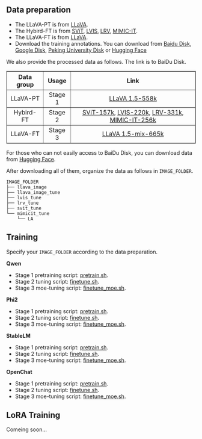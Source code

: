 ## Data preparation

- The LLaVA-PT is from [LLaVA](https://github.com/haotian-liu/LLaVA).
- The Hybird-FT is from [SViT](https://github.com/BAAI-DCAI/Visual-Instruction-Tuning), [LVIS](https://github.com/X2FD/LVIS-INSTRUCT4V), [LRV](https://github.com/FuxiaoLiu/LRV-Instruction), [MIMIC-IT](https://github.com/Luodian/Otter).
- The LLaVA-FT is from [LLaVA](https://github.com/haotian-liu/LLaVA).
- Download the training annotations. You can download from [Baidu Disk](https://pan.baidu.com/s/1rwub9o0T3_7ZHbPZzCiLZw?pwd=0yhi), [Google Disk](https://drive.google.com/file/d/13YxtVowfhUIpGOCODhKFstoRBvogF4od/view?usp=sharing), [Peking University Disk]() or [Hugging Face](https://huggingface.co/datasets/LanguageBind/MoE-LLaVA)


We also provide the processed data as follows. The link is to BaiDu Disk.
<div align="center">
<table border="1" width="100%">
    <tr align="center">
        <th>Data group</th><th>Usage</th><th>Link</th>
    </tr>
    <tr align="center">
        <td>LLaVA-PT</td><td>Stage 1</td><td><a href="https://pan.baidu.com/s/1UZiRORpXwAHdKPgrUi1nDA?pwd=7xgx">LLaVA 1.5-558k</a></td>
    </tr>
    <tr align="center">
        <td>Hybird-FT</td><td>Stage 2</td><td><a href="https://pan.baidu.com/s/1PtcTck4xC0fAE0QS0OYc8Q?pwd=ko9x">SViT-157k</a>, <a href="https://pan.baidu.com/s/1-MWrPGZptFFBO1_4tniAXA?pwd=ivxg">LVIS-220k</a>, <a href="https://pan.baidu.com/s/1sYnfRN_yFuo719fNA_BV_w?pwd=lmai">LRV-331k</a>, <a href="https://pan.baidu.com/s/1w0Wr8d-IhIUuRyKbuoPwyw?pwd=4big">MIMIC-IT-256k</a></td>
    </tr>
    <tr align="center">
        <td>LLaVA-FT</td><td>Stage 3</td><td><a href="https://pan.baidu.com/s/1xC9E6VuOOEBV5iieve0Z7A?pwd=2o0a">LLaVA 1.5-mix-665k</a></td>
    </tr>
</table>
</div>

For those who can not easily access to BaiDu Disk, you can download data from [Hugging Face](https://huggingface.co/datasets/LanguageBind/MoE-LLaVA).

After downloading all of them, organize the data as follows in ```IMAGE_FOLDER```. 

```Shell
IMAGE_FOLDER
├── llava_image
├── llava_image_tune
├── lvis_tune
├── lrv_tune
├── svit_tune
└── mimicit_tune
    └── LA
```


## Training
Specify your `IMAGE_FOLDER` according to the data preparation.

**Qwen**
- Stage 1 pretraining script: [pretrain.sh](scripts/v1_5/qwen/pretrain.sh). 
- Stage 2 tuning script: [finetune.sh](scripts/v1_5/qwen/finetune.sh).
- Stage 3 moe-tuning script: [finetune_moe.sh](scripts/v1_5/qwen/finetune_moe.sh).
  
**Phi2**
- Stage 1 pretraining script: [pretrain.sh](scripts/v1_5/phi2/pretrain.sh). 
- Stage 2 tuning script: [finetune.sh](scripts/v1_5/phi2/finetune.sh).
- Stage 3 moe-tuning script: [finetune_moe.sh](scripts/v1_5/phi2/finetune_moe.sh).
  
**StableLM**
- Stage 1 pretraining script: [pretrain.sh](scripts/v1_5/stablelm/pretrain.sh). 
- Stage 2 tuning script: [finetune.sh](scripts/v1_5/stablelm/finetune.sh).
- Stage 3 moe-tuning script: [finetune_moe.sh](scripts/v1_5/stablelm/finetune_moe.sh).
  
**OpenChat**
- Stage 1 pretraining script: [pretrain.sh](scripts/v1_5/openchat/pretrain.sh). 
- Stage 2 tuning script: [finetune.sh](scripts/v1_5/openchat/finetune.sh).
- Stage 3 moe-tuning script: [finetune_moe.sh](scripts/v1_5/openchat/finetune_moe.sh).


## LoRA Training

Comeing soon...
